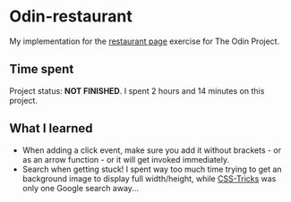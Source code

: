 # Odin-restaurant
My implementation for the [restaurant page](https://www.theodinproject.com/lessons/node-path-javascript-restaurant-page) exercise for The Odin Project.

## Time spent
Project status: **NOT FINISHED**.
I spent 2 hours and 14 minutes on this project.

## What I learned
- When adding a click event, make sure you add it without brackets - or as an arrow function - or it will get invoked immediately.
- Search when getting stuck! I spent way too much time trying to get an background image to display full width/height, while [CSS-Tricks](https://css-tricks.com/perfect-full-page-background-image/) was only one Google search away...